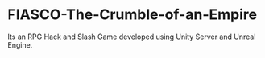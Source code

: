 # FIASCO-The-Crumble-of-an-Empire
Its an RPG Hack and Slash Game developed using Unity Server and Unreal Engine.
